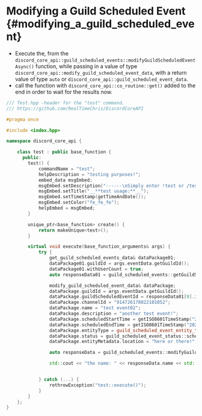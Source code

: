 Modifying a Guild Scheduled Event {#modifying_a_guild_scheduled_event}
============
- Execute the, from the `discord_core_api::guild_scheduled_events::modifyGuildScheduledEventAsync()` function, while passing in a value of type `discord_core_api::modify_guild_scheduled_event_data`, with a return value of type `auto` or `discord_core_api::guild_scheduled_event_data`.
- call the function with `discord_core_api::co_routine::get()` added to the end in order to wait for the results now.

```cpp
/// Test.hpp -header for the "test" command.
/// https://github.com/RealTimeChris/DiscordCoreAPI

#pragma once

#include <index.hpp>

namespace discord_core_api {

	class test : public base_function {
	  public:
		test() {
			commandName = "test";
			helpDescription = "testing purposes!";
			embed_data msgEmbed;
			msgEmbed.setDescription("------\nSimply enter !test or /test!\n------");
			msgEmbed.setTitle("__**test usage:**__");
			msgEmbed.setTimeStamp(getTimeAndDate());
			msgEmbed.setColor("fe_fe_fe");
			helpEmbed = msgEmbed;
		}

		unique_ptr<base_function> create() {
			return makeUnique<test>();
		}

		virtual void execute(base_function_arguments& args) {
			try {
				get_guild_scheduled_events_data& dataPackage01;
				dataPackage01.guildId = args.eventData.getGuildId();
				dataPackage01.withUserCount = true;
				auto responseData01 = guild_scheduled_events::getGuildScheduledEventsAsync(dataPackage01).get();

				modify_guild_scheduled_event_data& dataPackage;
				dataPackage.guildId = args.eventData.getGuildId();
				dataPackage.guildScheduledEventId = responseData01[0].id;
				dataPackage.channelId = "914726178022101052";
				dataPackage.name = "test event02";
				dataPackage.description = "another test event!";
				dataPackage.scheduledStartTime = getISO8601TimeStamp("2021", "11", "30", "18", "15", "0");
				dataPackage.scheduledEndTime = getISO8601TimeStamp("2021", "11", "30", "18", "45", "0");
				dataPackage.entityType = guild_scheduled_event_entity_type::external;
				dataPackage.status = guild_scheduled_event_status::scheduled;
				dataPackage.entityMetadata.location = "here or there!";

				auto responseData = guild_scheduled_events::modifyGuildScheduledEventAsync(dataPackage).get();

				std::cout << "the name: " << responseData.name << std::endl;


			} catch (...) {
				rethrowException("test::execute()");
			}
		}
	};
}
```
